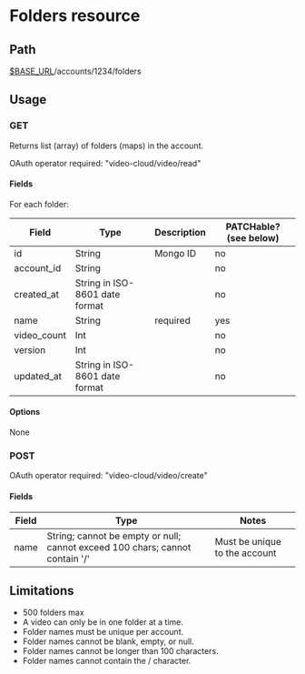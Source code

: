 # Folders resource

## Path
[$BASE_URL](README.md)/accounts/1234/folders

## Usage
### GET
Returns list (array) of folders (maps) in the account.

OAuth operator required: "video-cloud/video/read"

#### Fields
For each folder:

| Field | Type | Description | PATCHable? (see below) |
| --- | --- | --- | --- |
| id | String | Mongo ID | no |
| account_id | String | | no |
| created_at | String in ISO-8601 date format | | no |
| name | String | required | yes |
| video_count | Int | | no |
| version | Int | | no |
| updated_at | String in ISO-8601 date format | | no |

#### Options
None

### POST

OAuth operator required: "video-cloud/video/create"

#### Fields
| Field | Type | Notes |
| --- | --- | --- |
| name | String; cannot be empty or null; cannot exceed 100 chars; cannot contain '/' | Must be unique to the account |

## Limitations
* 500 folders max
* A video can only be in one folder at a time.
* Folder names must be unique per account.
* Folder names cannot be blank, empty, or null.
* Folder names cannot be longer than 100 characters.
* Folder names cannot contain the / character.

